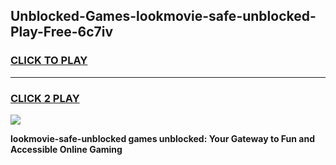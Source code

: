 
## Unblocked-Games-lookmovie-safe-unblocked-Play-Free-6c7iv
<h3>
<a href="https://premium76.site?title=lookmovie-safe-unblocked&ref=23A">CLICK TO PLAY</a></h3>
<hr>

<h3>
<a href="https://premium76.site?title=lookmovie-safe-unblocked&ref=23A">CLICK 2 PLAY</a>
  
</h3>

<a href="https://premium76.site?title=lookmovie-safe-unblocked&ref=23A"><img src="https://clearcache.store/games.png"></a>


**lookmovie-safe-unblocked games unblocked: Your Gateway to Fun and Accessible Online Gaming**
